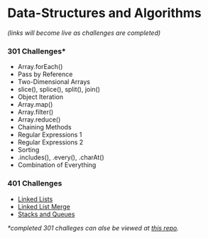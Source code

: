 # Data-Structures and Algorithms
*(links will become live as challenges are completed)*

### 301 Challenges*
* Array.forEach()
* Pass by Reference
* Two-Dimensional Arrays
* slice(), splice(), split(), join()
* Object Iteration
* Array.map()
* Array.filter()
* Array.reduce()
* Chaining Methods
* Regular Expressions 1
* Regular Expressions 2
* Sorting
* .includes(), .every(), .charAt()
* Combination of Everything

### 401 Challenges
* [Linked Lists](https://github.com/401-advanced-javascript-aimurphy/data-structures-and-algorithms/tree/master/code-challenges/401/Data-Structures/linkedList)
* [Linked List Merge](https://github.com/401-advanced-javascript-aimurphy/data-structures-and-algorithms/tree/master/code-challenges/401/Data-Structures/llMerge)
* [Stacks and Queues](https://github.com/401-advanced-javascript-aimurphy/data-structures-and-algorithms/tree/master/code-challenges/401/Data-Structures/stacksAndQueues)

_*completed 301 challeges can alse be viewed at [this repo](https://github.com/aimurphyii/data-structures-and-algorithms)._ 
